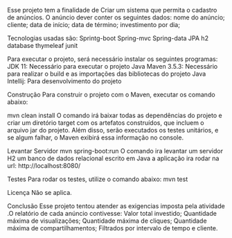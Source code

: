 Esse projeto tem a finalidade de
Criar um sistema que permita o cadastro de anúncios. O anúncio dever conter os seguintes dados:
nome do anúncio;
cliente;
data de início;
data de término;
investimento por dia;

Tecnologias usadas são:
Sprintg-boot
Spring-mvc
Spring-data
JPA
h2 database
thymeleaf
junit

Para executar o projeto, será necessário instalar os seguintes programas:
JDK 11: Necessário para executar o projeto Java
Maven 3.5.3: Necessário para realizar o build e as  importações das bibliotecas do projeto Java
Intellij: Para desenvolvimento do projeto

Construção
Para construir o projeto com o Maven, executar os comando abaixo:

mvn clean install
O comando irá baixar todas as dependências do projeto e criar um diretório target com os
artefatos construídos, que incluem o arquivo jar do projeto. Além disso, serão executados
os testes unitários, e se algum falhar, o Maven exibirá essa informação no console.

Levantar Servidor
mvn spring-boot:run
O comando ira levantar um servidor H2 um banco de dados relacional escrito em Java
a aplicação ira rodar na url:  http://localhost:8080/

Testes
Para rodar os testes, utilize o comando abaixo:
mvn test


Licença
Não se aplica.

Conclusão
Esse projeto tentou atender as exigencias imposta pela atividade .O relatório de cada anúncio contivesse:
Valor total investido;
Quantidade máxima de visualizações;
Quantidade máxima de cliques;
Quantidade máxima de compartilhamentos;
Filtrados por intervalo de tempo e cliente.
